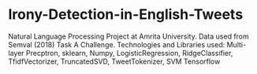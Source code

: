 # Irony-Detection-in-English-Tweets
Natural Language Processing Project at Amrita University. 
Data used from Semval (2018) Task A Challenge. 
Technologies and Libraries used: 
Multi-layer Precptron, sklearn, Numpy, LogisticRegression, RidgeClassifier, TfidfVectorizer, TruncatedSVD, TweetTokenizer, SVM
Tensorflow
